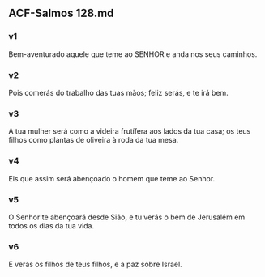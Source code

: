## ACF-Salmos 128.md
### v1
 Bem-aventurado aquele que teme ao SENHOR e anda nos seus caminhos.
### v2
 Pois comerás do trabalho das tuas mãos; feliz serás, e te irá bem.
### v3
 A tua mulher será como a videira frutífera aos lados da tua casa; os teus filhos como plantas de oliveira à roda da tua mesa.
### v4
 Eis que assim será abençoado o homem que teme ao Senhor.
### v5
 O Senhor te abençoará desde Sião, e tu verás o bem de Jerusalém em todos os dias da tua vida.
### v6
 E verás os filhos de teus filhos, e a paz sobre Israel.
